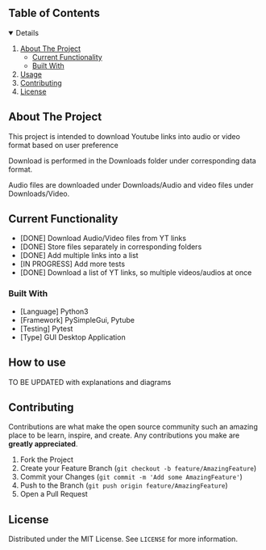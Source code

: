 <!-- TABLE OF CONTENTS -->
  <summary><h2 style="display: inline-block">Table of Contents</h2></summary>
  <details open="open">
  <ol>
    <li>
      <a href="#about-the-project">About The Project</a>
      <ul>
	    <li><a href="#current-functionality">Current Functionality</a></li>
        <li><a href="#built-with">Built With</a></li>
      </ul>
    </li>
    <li><a href="#usage">Usage</a></li>
    <li><a href="#contributing">Contributing</a></li>
    <li><a href="#license">License</a></li>
  </ol>
</details>



<!-- ABOUT THE PROJECT -->
## About The Project

<p>This project is intended to download Youtube links into audio or video format based on user preference</p>
<p>Download is performed in the Downloads folder under corresponding data format.</p>
Audio files are downloaded under Downloads/Audio and video files under Downloads/Video.

## Current Functionality

* [DONE]  Download Audio/Video files from YT links
* [DONE]  Store files separately in corresponding folders
* [DONE] Add multiple links into a list
* [IN PROGRESS] Add more tests
* [DONE] Download a list of YT links, so multiple videos/audios at once


### Built With

* [Language] Python3
* [Framework] PySimpleGui, Pytube
* [Testing] Pytest
* [Type] GUI Desktop Application

<!-- USAGE EXAMPLES -->
## How to use

TO BE UPDATED with explanations and diagrams

<!-- CONTRIBUTING -->
## Contributing

Contributions are what make the open source community such an amazing place to be learn, inspire, and create. Any contributions you make are **greatly appreciated**.

1. Fork the Project
2. Create your Feature Branch (`git checkout -b feature/AmazingFeature`)
3. Commit your Changes (`git commit -m 'Add some AmazingFeature'`)
4. Push to the Branch (`git push origin feature/AmazingFeature`)
5. Open a Pull Request

<!-- LICENSE -->
## License

Distributed under the MIT License. See `LICENSE` for more information.
